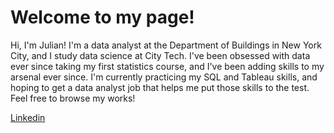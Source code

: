 # Welcome to my page! 
Hi, I'm Julian! I'm a data analyst at the Department of Buildings in New York City, and I study data science at City Tech. I've been obsessed with data ever since taking my first statistics course, and I've been adding skills to my arsenal ever since. I'm currently practicing my SQL and Tableau skills, and hoping to get a data analyst job that helps me put those skills to the test. Feel free to browse my works! 

[Linkedin](https://www.linkedin.com/in/julian-yepes-b7b7b119b/)


